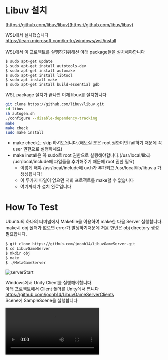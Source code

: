 # Libuv 설치

[https://github.com/libuv/libuv](https://github.com/libuv/libuv)

WSL에서 설치했습니다 <br>
https://learn.microsoft.com/ko-kr/windows/wsl/install <br>
<br>
WSL에서 이 프로젝트를 실행하기위해선 아래 package들을 설치해야합니다
```bash
$ sudo apt-get update
$ sudo apt-get install autotools-dev
$ sudo apt-get install automake
$ sudo apt-get install libtool
$ sudo apt install make
$ sudo apt-get install build-essential gdb
```
WSL package 설치가 끝나면 이제 libuv를 설치합니다
```bash
git clone https://github.com/libuv/libuv.git
cd libuv
sh autogen.sh
./configure --disable-dependency-tracking
make
make check
sudo make install
```
- make check는 skip 하셔도됩니다.(해보실 분은 root 권한이면 fail하기 때문에 꼭 user 권한으로 실행하세요)
- make install은 꼭 sudo로 root 권한으로 실행해야합니다.(/usr/local/lib과 /usr/local/include에 파일들을 추가해주기 때문에 root 권한 필요)
    - 이렇게 해야 /usr/local/include에 uv.h가 추가되고 /usr/local/lib/libuv.a 가 생성됩니다!
    - 이 두가지 파일이 없으면 저희 프로젝트를 make할 수 없습니다
    - 여기까지가 설치 완료입니다

# How To Test

Ubuntu의 하나의 터미널에서 Makefile을 이용하여 make한 다음 Server 실행합니다.
make시 obj 폴더가 없으면 error가 발생하기때문에 처음 한번은 obj directory 생성 필요합니다.

```bash
$ git clone https://github.com/joonb14/LibuvGameServer.git
$ cd LibuvGameServer
$ mkdir obj
$ make
$ ./MetaGameServer
```
![serverStart](https://user-images.githubusercontent.com/30307587/156481341-81e649a5-805f-4e9f-a229-56c62c0ef514.png)

Windows에서 Unity Client를 실행해야합니다.<br>
아래 프로젝트에서 Client 폴더를 Unity에서 엽니다<br>
https://github.com/joonb14/LibuvGameServerClients<br>
Scene에 SampleScene을 실행합니다<br>

![Demo Video Link](https://s3.us-west-2.amazonaws.com/secure.notion-static.com/1148af25-b915-4669-a41d-98377a7cd693/%EB%85%B9%ED%99%94_2022_03_17_16_06_26_338.mp4?X-Amz-Algorithm=AWS4-HMAC-SHA256&X-Amz-Content-Sha256=UNSIGNED-PAYLOAD&X-Amz-Credential=AKIAT73L2G45EIPT3X45%2F20220318%2Fus-west-2%2Fs3%2Faws4_request&X-Amz-Date=20220318T102544Z&X-Amz-Expires=86400&X-Amz-Signature=fa3405ccfbea04c6caf63e40dfa48bddb61d3c056a121acc26f30777e8a4fbaf&X-Amz-SignedHeaders=host&response-content-disposition=filename%20%3D%22%25EB%2585%25B9%25ED%2599%2594_2022_03_17_16_06_26_338.mp4%22&x-id=GetObject)
